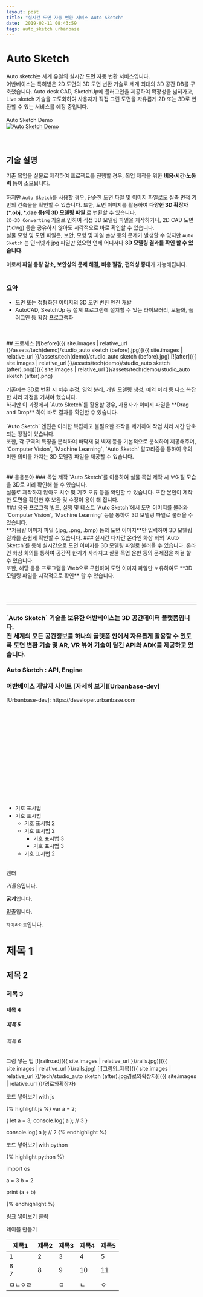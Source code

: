 ---layout: posttitle: "실시간 도면 자동 변환 서비스 Auto Sketch"date:  2019-02-11 08:43:59tags: auto_sketch urbanbase---# Auto SketchAuto sketch는 세계 유일의 실시간 도면 자동 변환 서비스입니다. <br>어반베이스는 특허받은 2D 도면의 3D 도면 변환 기술로 세계 최대의 3D 공간 DB를 구축했습니다. Auto desk CAD, SketchUp에 플러그인을 제공하여 확장성을 넓혀가고, Live sketch 기술을 고도화하여 사용자가 직접 그린 도면을 자유롭게 2D 또는 3D로 변환할 수 있는 서비스를 예정 중입니다. <br><br>Auto Sketch Demo <br>[![Auto Sketch Demo](https://img.youtube.com/vi/sHmokPYTp2Q/0.jpg)](https://youtu.be/sHmokPYTp2Q)<Br><br><br>## 기술 설명기존 목업을 실물로 제작하여 프로젝트를 진행할 경우, 목업 제작을 위한 **비용∙시간∙노동력** 등이 소모됩니다. <br><br>하지만 `Auto Sketch`를 사용할 경우, 단순한 도면 파일 및 이미지 파일로도 실측 면적 기반의 건축물을 확인할 수 있습니다. 또한, 도면 이미지를 활용하여 **다양한 3D 확장자(\*.obj, \*.dae 등)의 3D 모델링 파일** 로 변환할 수 있습니다. <br>`2D-3D Converting` 기술로 인하여 직접 3D 모델링 파일을 제작하거나, 2D CAD 도면 (*.dwg) 등을 공유하지 않아도 시각적으로 바로 확인할 수 있습니다. <br>실물 모형 및 도면 파일은, 보안, 모형 및 파일 손상 등의 문제가 발생할 수 있지만 `Auto Sketch` 는 인터넷과 jpg 파일만 있으면 언제 어디서나 **3D 모델링 결과를 확인 할 수 있습니다.** <br><br>이로써 **파일 용량 감소, 보안상의 문제 해결, 비용 절감, 편의성 증대**가 가능해집니다. <br><br>### 요약- 도면 또는 정형화된 이미지의 3D 도면 변환 엔진 개발- AutoCAD, SketchUp 등 설계 프로그램에 설치할 수 있는 라이브러리, 모듈화, 플러그인 등 확장 프로그램화 <br><Br><Br>## 프로세스[![before]({{ site.images | relative_url }}/assets/tech(demo)/studio_auto sketch (before).jpg)]({{ site.images | relative_url }}/assets/tech(demo)/studio_auto sketch (before).jpg)[![after]({{ site.images | relative_url }}/assets/tech(demo)/studio_auto sketch (after).png)]({{ site.images | relative_url }}/assets/tech(demo)/studio_auto sketch (after).png)<br><Br>기존에는 3D로 변환 시 치수 수정, 영역 분리, 개별 모델링 생성, 예외 처리 등 다소 복잡한 처리 과정을 거쳐야 했습니다. <br />하지만 이 과정에서 `Auto Sketch`를 활용할 경우, 사용자가 이미지 파일을 **Drag and Drop** 하여 바로 결과를 확인할 수 있습니다. <br /><br>`Auto Sketch` 엔진은 이러한 복잡하고 불필요한 조작을 제거하여 작업 처리 시간 단축되는 장점이 있습니다.<br />또한, 각 구역의 특징을 분석하여 바닥재 및 벽재 등을 기본적으로 분석하여 제공해주며, `Computer Vision`, `Machine Learning`, `Auto Sketch` 알고리즘을 통하여 유의미한 의미를 가지는 3D 모델링 파일을 제공할 수 있습니다. <br><br><br>## 응용분야### 목업 제작`Auto Sketch`를 이용하여 실물 목업 제작 시 보여질 모습을 3D로 미리 확인해 볼 수 있습니다.<br>실물로 제작하지 않아도 치수 및 기호 오류 등을 확인할 수 있습니다. 또한 본인이 제작한 도면을 확인한 후 보완 및 수정이 용이 해 집니다.<br>### 응용 프로그램 빌드, 실행 및 테스트`Auto Sketch`에서 도면 이미지를 불러와 `Computer Vision`, `Machine Learning` 등을 통하여 3D 모델링 파일로 불러올 수 있습니다.<br>**저용량 이미지 파일 (.jpg, .png, .bmp) 등의 도면 이미지**만 입력하여 3D 모델링 결과를 손쉽게 확인할 수 있습니다.### 실시간 다자간 온라인 화상 회의`Auto Sketch`를 통해 실시간으로 도면 이미지를 3D 모델링 파일로 불러올 수 있습니다. 온라인 화상 회의를 통하여 공간적 한계가 사라지고 실물 목업 운반 등의 문제점을 해결 할 수 있습니다.<br>또한, 해당 응용 프로그램을 Web으로 구현하여 도면 이미지 파일만 보유하여도 **3D 모델링 파일을 시각적으로 확인** 할 수 있습니다.<br><br><br><br>--------<h3>`Auto Sketch` 기술을 보유한 어반베이스는 3D 공간데이터 플랫폼입니다. <br>전 세계의 모든 공간정보를 하나의 플랫폼 안에서 자유롭게 활용할 수 있도록 도면 변환 기술 및 AR, VR 뷰어 기술이 담긴 API와 ADK를 제공하고 있습니다.<br><br>Auto Sketch : API, Engine <br><Br>어반베이스 개발자 사이트 [자세히 보기][Urbanbase-dev]</h3>[Urbanbase-dev]: https://developer.urbanbase.com<Br><Br><Br><Br><Br><Br><Br><Br><Br><Br><Br><Br><Br><Br>- 기호 표시법- 기호 표시법    - 기호 표시법 2    - 기호 표시법 2        - 기호 표시법 3        - 기호 표시법 3    - 기호 표시법 2<br>엔터<br>*기울임*입니다.**굵게**입니다.<u>밑줄</u>입니다.`하이라이트`입니다.# 제목 1 ## 제목 2### 제목 3#### 제목 4##### 제목 5###### 제목 6그림 넣는 법[![railroad]({{ site.images | relative_url }}/rails.jpg)]({{ site.images | relative_url }}/rails.jpg)[![그림의_제목]({{ site.images | relative_url }}/tech/studio_auto sketch (after).jpg경로와확장자)]({{ site.images | relative_url }}/경로와확장자)코드 넣어보기 with js{% highlight js %}var a = 2;{    let a = 3;    console.log( a );   // 3}console.log( a );       // 2{% endhighlight %}코드 넣어보기 with python{% highlight python %}import osa = 3b = 2print (a + b){% endhighlight %}링크 넣어보기 [클릭][Urbanbase][Urbanbase]: http://www.urbanbase.com테이블 만들기| 제목1  | 제목2 | 제목3 | 제목4 | 제목5 ||--------|-------|-------|-------|-------|| 1      | 2     | 3     | 4     | 5     || 6<br>7 | 8     | 9     | 10    | 11    ||  ㅁㄴㅇㄹ       || ㅁ     | ㄴ    | ㅇ     |